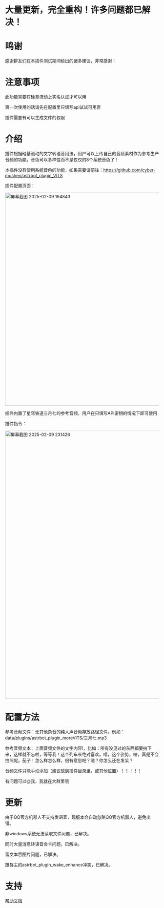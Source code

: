 # 大量更新，完全重构！许多问题都已解决！
# 鸣谢
感谢群友们在本插件测试期间给出的诸多建议，非常感谢！
# 注意事项
此功能需要在硅基流动上实名认证才可以用

第一次使用的话请先在配置里只填写api试试可用否

插件需要有可以生成文件的权限
# 介绍
插件根据硅基流动的文字转语音用法，用户可以上传自己的音频素材作为参考生产音频的功能，音色可以多样性而不是仅仅的8个系统音色了！

本插件没有使用系统音色的功能，如果需要请前往：https://github.com/cyber-moshen/astrbot_plugin_VITS

插件配置页面：

<img width="698" alt="屏幕截图 2025-02-09 194843" src="https://github.com/user-attachments/assets/bf91a180-d9c5-4814-bbfb-05b9bf6b1395" />

插件内置了星穹铁道三月七的参考音频，用户在只填写API密钥的情况下即可使用

插件指令：

<img width="878" alt="屏幕截图 2025-02-09 231426" src="https://github.com/user-attachments/assets/5d8dccce-9626-4179-bde5-8168d9b837fb" />

# 配置方法
参考音频文件：无其他杂音的纯人声音频存放路径文件，例如：data/plugins/astrbot_plugin_moreVITS/三月七.mp3

参考音频文本：上面音频文件的文字内容!，比如：所有没见过的东西都要拍下来，这样就不忘啦，等等我！这个列车长绝对喜欢。唔，这个姿势，嗐，真是不会拍照呢。茄子！怎么样怎么样，很有意思吧？嗯？你怎么还在发呆？

音频文件只能手动添加（建议放到插件目录里，或其他位置）！！！！！

有问题可以@我，我就在大群里哦

# 更新
由于QQ官方机器人不支持发语音，现版本会自动忽略QQ官方机器人，避免出错。

非windows系统无法读取文件问题，已解决。

同时大量消息转语音会卡问题，已解决。

富文本吞图片问题，已解决。

跟群主的astrbot_plugin_wake_enhance冲突，已解决。
# 支持
[帮助文档](https://astrbot.soulter.top/center/docs/%E5%BC%80%E5%8F%91/%E6%8F%92%E4%BB%B6%E5%BC%80%E5%8F%91/
)
